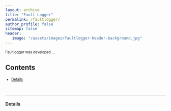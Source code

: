 ```yaml
---
layout: archive
title: "Fault Logger"
permalink: /faultlogger/
author_profile: false
sitemap: false
header: 
   image: "/assets/images/faultlogger-header-background.jpg" 
---
```

<p style="font-size:0.80em; margin-top:0; margin-bottom: 0;">
Faultlogger was developed ...
</p>

<h2>Contents</h2>
<ul style="font-size:0.80em;">
  <li><a href="#1">Details</a></li>
</ul>

<br>
<hr>

<div id="1"></div>
<h4>Details</h4>

